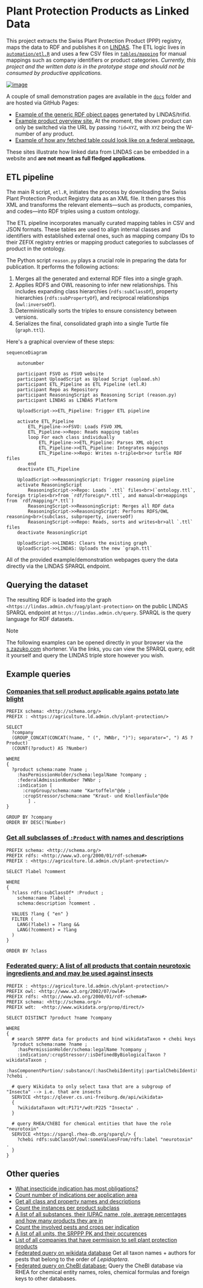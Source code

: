# Plant Protection Products as Linked Data

This project extracts the Swiss Plant Protection Product (PPP) registry, maps the data to RDF and publishes it on [LINDAS](https://lindas.admin.ch). The ETL logic lives in [`automation/etl.R`](automation/etl.R) and uses a few CSV files in [`tables/mapping`](tables/mapping) for manual mappings such as company identifiers or product categories.
*Currently, this project and the written data is in the prototype stage and should not be consumed by productive applications.*

[![image](https://github.com/user-attachments/assets/e0edd9f3-7a65-4ab1-8e03-9f7429ffc42e)](https://blw-ofag-ufag.github.io/plant-protection/registry/index.html?id=D-7413)

A couple of small demonstration pages are available in the [`docs`](docs) folder and are hosted via GitHub Pages:

- [Example of the generic RDF object pages](https://agriculture.ld.admin.ch/plant-protection/W-7300) genertated by LINDAS/trifid.
- [Example product overview site.](https://blw-ofag-ufag.github.io/plant-protection/registry/?id=W-7300) At the moment, the shown product can only be switched via the URL by passing `?id=XYZ`, with `XYZ` being the W-number of any product.
- [Example of how any fetched table could look like on a federal webpage.](https://blw-ofag-ufag.github.io/plant-protection/table/)

These sites illustrate how linked data from LINDAS can be embedded in a website and **are not meant as full fledged applications**.

## ETL pipeline

The main R script, `etl.R`, initiates the process by downloading the Swiss Plant Protection Product Registry data as an XML file.
It then parses this XML and transforms the relevant elements—such as products, companies, and codes—into RDF triples using a custom ontology.

The ETL pipeline incorporates manually curated mapping tables in CSV and JSON formats. These tables are used to align internal classes and identifiers with established external ones, such as mapping company IDs to their ZEFIX registry entries or mapping product categories to subclasses of product in the ontology.

The Python script `reason.py` plays a crucial role in preparing the data for publication. It performs the following actions:

1. Merges all the generated and external RDF files into a single graph.
2. Applies RDFS and OWL reasoning to infer new relationships. This includes expanding class hierarchies (`rdfs:subClassOf`), property hierarchies (`rdfs:subPropertyOf`), and reciprocal relationships (`owl:inverseOf`).
3. Deterministically sorts the triples to ensure consistency between versions.
4. Serializes the final, consolidated graph into a single Turtle file (`graph.ttl`).

Here's a graphical overview of these steps:

```mermaid
sequenceDiagram

    autonumber

    participant FSVO as FSVO website
    participant UploadScript as Upload Script (upload.sh)
    participant ETL_Pipeline as ETL Pipeline (etl.R)
    participant Repo as Repository
    participant ReasoningScript as Reasoning Script (reason.py)
    participant LINDAS as LINDAS Platform

    UploadScript->>ETL_Pipeline: Trigger ETL pipeline

    activate ETL_Pipeline
        ETL_Pipeline->>FSVO: Loads FSVO XML
        ETL_Pipeline->>Repo: Reads mapping tables
        loop For each class individually
            ETL_Pipeline->>ETL_Pipeline: Parses XML object
            ETL_Pipeline->>ETL_Pipeline: Integrates mappings
            ETL_Pipeline->>Repo: Writes n-triple<br>or turtle RDF files
        end
    deactivate ETL_Pipeline

    UploadScript->>ReasoningScript: Trigger reasoning pipeline
    activate ReasoningScript
        ReasoningScript->>Repo: Loads `.ttl` files<br>(`ontology.ttl`, foreign triples<br>from `rdf/foreign/*.ttl`, and manual<br>mappings from `rdf/mapping/*.ttl`)
        ReasoningScript->>ReasoningScript: Merges all RDF data
        ReasoningScript->>ReasoningScript: Performs RDFS/OWL reasoning<br>(subclass, subproperty, inverseOf)
        ReasoningScript->>Repo: Reads, sorts and writes<br>all `.ttl` files
    deactivate ReasoningScript

    UploadScript->>LINDAS: Clears the existing graph
    UploadScript->>LINDAS: Uploads the new `graph.ttl`
```

All of the provided example/demonstration webpages query the data directly via the LINDAS SPARQL endpoint.

## Querying the dataset

The resulting RDF is loaded into the graph `<https://lindas.admin.ch/foag/plant-protection>` on the public LINDAS SPARQL endpoint at `https://lindas.admin.ch/query`. SPARQL is the query language for RDF datasets.

> [!NOTE]
> The following examples can be opened directly in your browser via the [s.zazuko.com](https://s.zazuko.com/) shortener. Via the links, you can view the SPARQL query, edit it yourself and query the LINDAS triple store however you wish.

## Example queries

### [Companies that sell product applicable agains potato late blight](https://s.zazuko.com/2VSLCsf)

```rq
PREFIX schema: <http://schema.org/>
PREFIX : <https://agriculture.ld.admin.ch/plant-protection/>

SELECT
  ?company
  (GROUP_CONCAT(CONCAT(?name, " (", ?WNbr, ")"); separator=", ") AS ?Product)
  (COUNT(?product) AS ?Number)

WHERE
{
  ?product schema:name ?name ;
    :hasPermissionHolder/schema:legalName ?company ;
    :federalAdmissionNumber ?WNbr ;
    :indication [
      :cropGroup/schema:name "Kartoffeln"@de ;
      :cropStressor/schema:name "Kraut- und Knollenfäule"@de
        ] .
}

GROUP BY ?company
ORDER BY DESC(?Number)
```

### [Get all subclasses of `:Product` with names and descriptions](https://s.zazuko.com/yWk6Fz)

```rq
PREFIX schema: <http://schema.org/>
PREFIX rdfs: <http://www.w3.org/2000/01/rdf-schema#>
PREFIX : <https://agriculture.ld.admin.ch/plant-protection/>

SELECT ?label ?comment

WHERE
{
  ?class rdfs:subClassOf* :Product ;
    schema:name ?label ;
    schema:description ?comment .

  VALUES ?lang { "en" }
  FILTER (
    LANG(?label) = ?lang &&
    LANG(?comment) = ?lang
  )
}

ORDER BY ?class
```

### [Federated query: A list of all products that contain neurotoxic ingredients and and may be used against insects](https://s.zazuko.com/UAfswS)

```rq
PREFIX : <https://agriculture.ld.admin.ch/plant-protection/>
PREFIX owl: <http://www.w3.org/2002/07/owl#>
PREFIX rdfs: <http://www.w3.org/2000/01/rdf-schema#>
PREFIX schema: <http://schema.org/>
PREFIX wdt:  <http://www.wikidata.org/prop/direct/>

SELECT DISTINCT ?product ?name ?company

WHERE
{
  # search SRPPP data for products and bind wikidataTaxon + chebi keys
  ?product schema:name ?name ;
    :hasPermissionHolder/schema:legalName ?company ;
    :indication/:cropStressor/:isDefinedByBiologicalTaxon ?wikidataTaxon ;
    :hasComponentPortion/:substance/(:hasChebiIdentity|:partialChebiIdentity) ?chebi .
  
  # query Wikidata to only select taxa that are a subgroup of "Insecta" --> i.e. that are insects
  SERVICE <https://qlever.cs.uni-freiburg.de/api/wikidata>
  {
    ?wikidataTaxon wdt:P171*/wdt:P225 "Insecta" .
  }
  
  # query RHEA/ChEBI for chemical entities that have the role "neurotoxin"
  SERVICE <https://sparql.rhea-db.org/sparql/> {
    ?chebi rdfs:subClassOf/owl:someValuesFrom/rdfs:label "neurotoxin" .
  }
}
```

## Other queries

- [What insecticide indication has most obligations?](https://s.zazuko.com/mkNyy1)
- [Count number of indications per application area](https://s.zazuko.com/cCvhUJ)
- [Get all class and property names and descriptions](https://s.zazuko.com/EJKZAU)
- [Count the instances per product subclass](https://s.zazuko.com/5j9ftQ)
- [A list of all substances, their IUPAC name, role, average percentages and how many products they are in](https://s.zazuko.com/2K54Ld9)
- [Count the involved pests and crops per indication](https://s.zazuko.com/yAWBE5)
- [A list of all units, the SRPPP PK and their occurences](https://s.zazuko.com/hQVZfk)
- [List of all companies that have permission to sell plant protection products](https://s.zazuko.com/21xrM6T)
- [Federated query on wikidata database](https://s.zazuko.com/36zyoKS) Get all taxon names + authors for pests that belong to the order of *Lepidoptera*.
- [Federated query on CheBI database:](https://s.zazuko.com/3mxZVCq) Query the CheBI database via RHEA for chemical entity names, roles, chemical formulas and foreign keys to other databases.
